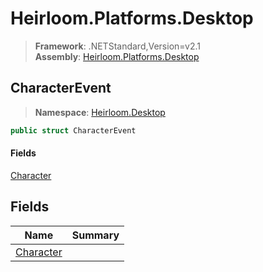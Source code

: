 # Heirloom.Platforms.Desktop

> **Framework**: .NETStandard,Version=v2.1  
> **Assembly**: [Heirloom.Platforms.Desktop][0]  

## CharacterEvent

> **Namespace**: [Heirloom.Desktop][0]  

```cs
public struct CharacterEvent
```

#### Fields

[Character][1]

## Fields

| Name           | Summary |
|----------------|---------|
| [Character][1] |         |

[0]: ../../Heirloom.Platforms.Desktop.md
[1]: CharacterEvent/Character.md
